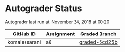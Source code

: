# Autograder Status
Autograder last run at: November 24, 2018 at 00:20

| GitHub ID | Assignment | Graded Branch |
|-----------|------------|---------------|
| komalessarani | a6 | [graded-5cd25b](https://github.com/Fall2018COMP401-001/a6-komalessarani/tree/graded-5cd25b) | 
